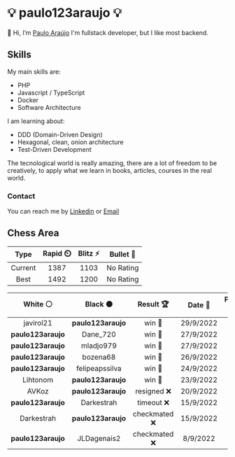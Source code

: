# :bulb: paulo123araujo :bulb:

👋 Hi, I’m [Paulo Araújo](@paulo123araujo)
I'm fullstack developer, but I like most backend.

## Skills

My main skills are:
- PHP
- Javascript / TypeScript
- Docker
- Software Architecture

I am learning about:
- DDD (Domain-Driven Design)
- Hexagonal, clean, onion architecture
- Test-Driven Development

The tecnological world is really amazing, there are a lot of freedom to be creatively, to apply what we learn in books, articles, courses in the real world.

### Contact

You can reach me by [Linkedin](https://www.linkedin.com/in/paulo123araujo/) or [Email](mailto:paulofelipe_jau7654@hotmail.com)

## Chess Area

<!--START_SECTION:chessStats-->
<!-- Automatically generated with https://github.com/Balastrong/chess-stats-action -->

| Type | Rapid ⏲️ | Blitz ⚡ | Bullet 🔫 |
|:---:|:---:|:---:|:---:|
| Current | 1387 | 1103 | No Rating |
| Best | 1492 | 1200 | No Rating |

| White ⚪ | Black ⚫ | Result 🏆 | Date 📅 | Position 🗺️ | Type 🕕 |
|:---:|:---:|:---:|:---:|:---:|:---:|
| javirol21 | **paulo123araujo** | win 🥇 | 29/9/2022 | <a href="http://www.ee.unb.ca/cgi-bin/tervo/fen.pl?select=r2qk2r/ppp1bpp1/3p2n1/3Pp1pn/4P1b1/2N2NP1/PPPQ1PB1/2KR3R w kq -">Link</a> | Rapid |
| **paulo123araujo** | Dane_720 | win 🥇 | 27/9/2022 | <a href="http://www.ee.unb.ca/cgi-bin/tervo/fen.pl?select=r4rk1/pp3pbp/2np2p1/B7/P7/1Q3B1P/1P3PP1/R4RK1 b - -">Link</a> | Blitz |
| **paulo123araujo** | mladjo979 | win 🥇 | 27/9/2022 | <a href="http://www.ee.unb.ca/cgi-bin/tervo/fen.pl?select=r5k1/b1p1Npp1/p3bn1p/3r4/PP6/2P5/4BPPP/R1B2RK1 b - -">Link</a> | Rapid |
| **paulo123araujo** | bozena68 | win 🥇 | 26/9/2022 | <a href="http://www.ee.unb.ca/cgi-bin/tervo/fen.pl?select=5rk1/4Rppp/8/4p3/3pQ3/4BN1P/5PPK/8 b - -">Link</a> | Rapid |
| **paulo123araujo** | felipeapssilva | win 🥇 | 24/9/2022 | <a href="http://www.ee.unb.ca/cgi-bin/tervo/fen.pl?select=r1b1k1nr/ppp2ppp/2nbp3/q2P4/8/PBN2N2/1PPB1PPP/R2Q1RK1 b kq - 0 11">Link</a> | Daily |
| Lihtonom | **paulo123araujo** | win 🥇 | 23/9/2022 | <a href="http://www.ee.unb.ca/cgi-bin/tervo/fen.pl?select=4r1k1/1p5p/3p4/p5p1/P1PpP3/1P1p1Pp1/N2R2Kr/8 w - -">Link</a> | Rapid |
| AVKoz | **paulo123araujo** | resigned ❌ | 20/9/2022 | <a href="http://www.ee.unb.ca/cgi-bin/tervo/fen.pl?select=8/5k2/pR6/5P2/1P3K2/P7/8/8 b - -">Link</a> | Rapid |
| **paulo123araujo** | Darkestrah | timeout ❌ | 15/9/2022 | <a href="http://www.ee.unb.ca/cgi-bin/tervo/fen.pl?select=8/4k1p1/4P2p/4KP2/B6P/n1p5/8/8 w - -">Link</a> | Rapid |
| Darkestrah | **paulo123araujo** | checkmated ❌ | 15/9/2022 | <a href="http://www.ee.unb.ca/cgi-bin/tervo/fen.pl?select=1r1q1r1k/7Q/p6p/1p2P3/7b/Pb1BN3/1P4PK/3R4 b - -">Link</a> | Rapid |
| **paulo123araujo** | JLDagenais2 | checkmated ❌ | 8/9/2022 | <a href="http://www.ee.unb.ca/cgi-bin/tervo/fen.pl?select=8/8/8/8/8/5k2/6q1/6K1 w - -">Link</a> | Rapid |

<!--END_SECTION:chessStats-->
